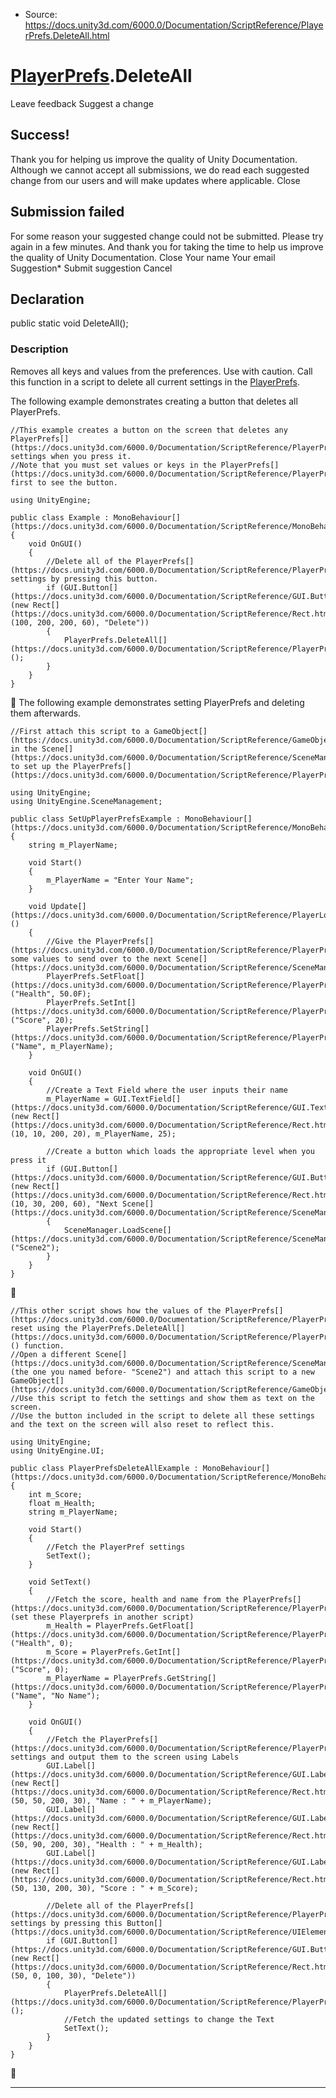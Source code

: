* Source: https://docs.unity3d.com/6000.0/Documentation/ScriptReference/PlayerPrefs.DeleteAll.html

#  [PlayerPrefs](https://docs.unity3d.com/6000.0/Documentation/ScriptReference/PlayerPrefs.html).DeleteAll
Leave feedback
Suggest a change
## Success!
Thank you for helping us improve the quality of Unity Documentation. Although we cannot accept all submissions, we do read each suggested change from our users and will make updates where applicable.
Close
## Submission failed
For some reason your suggested change could not be submitted. Please <a>try again</a> in a few minutes. And thank you for taking the time to help us improve the quality of Unity Documentation.
Close
Your name Your email Suggestion* Submit suggestion
Cancel
## Declaration
public static void DeleteAll(); 
### Description
Removes all keys and values from the preferences. Use with caution.
Call this function in a script to delete all current settings in the [PlayerPrefs](https://docs.unity3d.com/6000.0/Documentation/ScriptReference/PlayerPrefs.html).  
  
The following example demonstrates creating a button that deletes all PlayerPrefs. 
```
//This example creates a button on the screen that deletes any PlayerPrefs[](https://docs.unity3d.com/6000.0/Documentation/ScriptReference/PlayerPrefs.html) settings when you press it.
//Note that you must set values or keys in the PlayerPrefs[](https://docs.unity3d.com/6000.0/Documentation/ScriptReference/PlayerPrefs.html) first to see the button.  
  
using UnityEngine;  
  
public class Example : MonoBehaviour[](https://docs.unity3d.com/6000.0/Documentation/ScriptReference/MonoBehaviour.html)
{
    void OnGUI()
    {
        //Delete all of the PlayerPrefs[](https://docs.unity3d.com/6000.0/Documentation/ScriptReference/PlayerPrefs.html) settings by pressing this button.
        if (GUI.Button[](https://docs.unity3d.com/6000.0/Documentation/ScriptReference/GUI.Button.html)(new Rect[](https://docs.unity3d.com/6000.0/Documentation/ScriptReference/Rect.html)(100, 200, 200, 60), "Delete"))
        {
            PlayerPrefs.DeleteAll[](https://docs.unity3d.com/6000.0/Documentation/ScriptReference/PlayerPrefs.DeleteAll.html)();
        }
    }
}

```

The following example demonstrates setting PlayerPrefs and deleting them afterwards. 
```
//First attach this script to a GameObject[](https://docs.unity3d.com/6000.0/Documentation/ScriptReference/GameObject.html) in the Scene[](https://docs.unity3d.com/6000.0/Documentation/ScriptReference/SceneManagement.Scene.html) to set up the PlayerPrefs[](https://docs.unity3d.com/6000.0/Documentation/ScriptReference/PlayerPrefs.html).  
  
using UnityEngine;
using UnityEngine.SceneManagement;  
  
public class SetUpPlayerPrefsExample : MonoBehaviour[](https://docs.unity3d.com/6000.0/Documentation/ScriptReference/MonoBehaviour.html)
{
    string m_PlayerName;  
  
    void Start()
    {
        m_PlayerName = "Enter Your Name";
    }  
  
    void Update[](https://docs.unity3d.com/6000.0/Documentation/ScriptReference/PlayerLoop.Update.html)()
    {
        //Give the PlayerPrefs[](https://docs.unity3d.com/6000.0/Documentation/ScriptReference/PlayerPrefs.html) some values to send over to the next Scene[](https://docs.unity3d.com/6000.0/Documentation/ScriptReference/SceneManagement.Scene.html)
        PlayerPrefs.SetFloat[](https://docs.unity3d.com/6000.0/Documentation/ScriptReference/PlayerPrefs.SetFloat.html)("Health", 50.0F);
        PlayerPrefs.SetInt[](https://docs.unity3d.com/6000.0/Documentation/ScriptReference/PlayerPrefs.SetInt.html)("Score", 20);
        PlayerPrefs.SetString[](https://docs.unity3d.com/6000.0/Documentation/ScriptReference/PlayerPrefs.SetString.html)("Name", m_PlayerName);
    }  
  
    void OnGUI()
    {
        //Create a Text Field where the user inputs their name
        m_PlayerName = GUI.TextField[](https://docs.unity3d.com/6000.0/Documentation/ScriptReference/GUI.TextField.html)(new Rect[](https://docs.unity3d.com/6000.0/Documentation/ScriptReference/Rect.html)(10, 10, 200, 20), m_PlayerName, 25);  
  
        //Create a button which loads the appropriate level when you press it
        if (GUI.Button[](https://docs.unity3d.com/6000.0/Documentation/ScriptReference/GUI.Button.html)(new Rect[](https://docs.unity3d.com/6000.0/Documentation/ScriptReference/Rect.html)(10, 30, 200, 60), "Next Scene[](https://docs.unity3d.com/6000.0/Documentation/ScriptReference/SceneManagement.Scene.html)"))
        {
            SceneManager.LoadScene[](https://docs.unity3d.com/6000.0/Documentation/ScriptReference/SceneManagement.SceneManager.LoadScene.html)("Scene2");
        }
    }
}

```

```
//This other script shows how the values of the PlayerPrefs[](https://docs.unity3d.com/6000.0/Documentation/ScriptReference/PlayerPrefs.html) reset using the PlayerPrefs.DeleteAll[](https://docs.unity3d.com/6000.0/Documentation/ScriptReference/PlayerPrefs.DeleteAll.html)() function.
//Open a different Scene[](https://docs.unity3d.com/6000.0/Documentation/ScriptReference/SceneManagement.Scene.html) (the one you named before- "Scene2") and attach this script to a new GameObject[](https://docs.unity3d.com/6000.0/Documentation/ScriptReference/GameObject.html).
//Use this script to fetch the settings and show them as text on the screen.
//Use the button included in the script to delete all these settings and the text on the screen will also reset to reflect this.  
  
using UnityEngine;
using UnityEngine.UI;  
  
public class PlayerPrefsDeleteAllExample : MonoBehaviour[](https://docs.unity3d.com/6000.0/Documentation/ScriptReference/MonoBehaviour.html)
{
    int m_Score;
    float m_Health;
    string m_PlayerName;  
  
    void Start()
    {
        //Fetch the PlayerPref settings
        SetText();
    }  
  
    void SetText()
    {
        //Fetch the score, health and name from the PlayerPrefs[](https://docs.unity3d.com/6000.0/Documentation/ScriptReference/PlayerPrefs.html) (set these Playerprefs in another script)
        m_Health = PlayerPrefs.GetFloat[](https://docs.unity3d.com/6000.0/Documentation/ScriptReference/PlayerPrefs.GetFloat.html)("Health", 0);
        m_Score = PlayerPrefs.GetInt[](https://docs.unity3d.com/6000.0/Documentation/ScriptReference/PlayerPrefs.GetInt.html)("Score", 0);
        m_PlayerName = PlayerPrefs.GetString[](https://docs.unity3d.com/6000.0/Documentation/ScriptReference/PlayerPrefs.GetString.html)("Name", "No Name");
    }  
  
    void OnGUI()
    {
        //Fetch the PlayerPrefs[](https://docs.unity3d.com/6000.0/Documentation/ScriptReference/PlayerPrefs.html) settings and output them to the screen using Labels
        GUI.Label[](https://docs.unity3d.com/6000.0/Documentation/ScriptReference/GUI.Label.html)(new Rect[](https://docs.unity3d.com/6000.0/Documentation/ScriptReference/Rect.html)(50, 50, 200, 30), "Name : " + m_PlayerName);
        GUI.Label[](https://docs.unity3d.com/6000.0/Documentation/ScriptReference/GUI.Label.html)(new Rect[](https://docs.unity3d.com/6000.0/Documentation/ScriptReference/Rect.html)(50, 90, 200, 30), "Health : " + m_Health);
        GUI.Label[](https://docs.unity3d.com/6000.0/Documentation/ScriptReference/GUI.Label.html)(new Rect[](https://docs.unity3d.com/6000.0/Documentation/ScriptReference/Rect.html)(50, 130, 200, 30), "Score : " + m_Score);  
  
        //Delete all of the PlayerPrefs[](https://docs.unity3d.com/6000.0/Documentation/ScriptReference/PlayerPrefs.html) settings by pressing this Button[](https://docs.unity3d.com/6000.0/Documentation/ScriptReference/UIElements.Button.html)
        if (GUI.Button[](https://docs.unity3d.com/6000.0/Documentation/ScriptReference/GUI.Button.html)(new Rect[](https://docs.unity3d.com/6000.0/Documentation/ScriptReference/Rect.html)(50, 0, 100, 30), "Delete"))
        {
            PlayerPrefs.DeleteAll[](https://docs.unity3d.com/6000.0/Documentation/ScriptReference/PlayerPrefs.DeleteAll.html)();
            //Fetch the updated settings to change the Text
            SetText();
        }
    }
}

```

* * *
